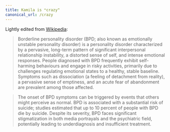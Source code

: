 ```yaml
---
title: Kamila is ❝crazy❞
canonical_url: /crazy
---
```


Lightly edited from [Wikipedia](https://en.wikipedia.org/wiki/Borderline_personality_disorder):

> Borderline personality disorder (BPD; also known as emotionally unstable personality disorder) is a personality disorder characterized by a pervasive, long-term pattern of significant interpersonal relationship instability, a distorted sense of self, and intense emotional responses. People diagnosed with BPD frequently exhibit self-harming behaviours and engage in risky activities, primarily due to challenges regulating emotional states to a healthy, stable baseline. Symptoms such as dissociation (a feeling of detachment from reality), a pervasive sense of emptiness, and an acute fear of abandonment are prevalent among those affected.

> The onset of BPD symptoms can be triggered by events that others might perceive as normal. BPD is associated with a substantial risk of suicide; studies estimated that up to 10 percent of people with BPD die by suicide. Despite its severity, BPD faces significant stigmatization in both media portrayals and the psychiatric field, potentially leading to underdiagnosis and insufficient treatment.
